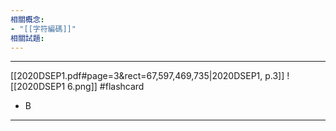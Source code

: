 ```yaml
---
相關概念: 
- "[[字符編碼]]"
相關試題:
---
```


---

[[2020DSEP1.pdf#page=3&rect=67,597,469,735|2020DSEP1, p.3]]
![[2020DSEP1 6.png]]
 #flashcard 
- B 
---
<!--ID: 1730779830503-->
